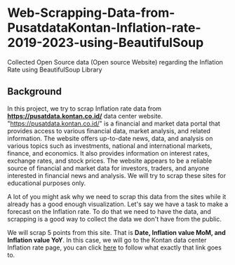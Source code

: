 # Web-Scrapping-Data-from-PusatdataKontan-Inflation-rate-2019-2023-using-BeautifulSoup
Collected Open Source data (Open source Website) regarding the Inflation Rate using BeautifulSoup Library

## Background
In this project, we try to scrap Inflation rate data from **https://pusatdata.kontan.co.id/** data center website. "https://pusatdata.kontan.co.id/" is a financial and market data portal that provides access to various financial data, market analysis, and related information. The website offers up-to-date news, data, and analysis on various topics such as investments, national and international markets, finance, and economics. It also provides information on interest rates, exchange rates, and stock prices. The website appears to be a reliable source of financial and market data for investors, traders, and anyone interested in financial news and analysis. We will try to scrap these sites for educational purposes only.

A lot of you might ask why we need to scrap this data from the sites while it already has a good enough visualization. Let's say we have a task to make a forecast on the Inflation rate. To do that we need to have the data, and scrapping is a good way to collect the data we don't have from the public.

We will scrap 5 points from this site. That is **Date, Inflation value MoM, and Inflation value YoY**. In this case, we will go to the Kontan data center Inflation rate page, you can click [here](https://pusatdata.kontan.co.id/makroekonomi/inflasi) to follow what exactly that link goes to.
